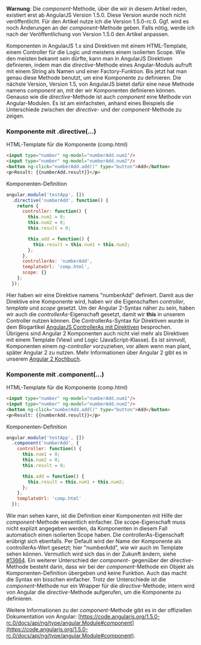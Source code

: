 __Warnung__: Die _component_-Methode, über die wir in diesem Artikel reden, existiert erst ab AngularJS Version 1.5.0.
Diese Version wurde noch nicht veröffentlicht. Für den Artikel nutze ich die Version 1.5.0-rc.0.
Ggf. wird es noch Änderungen an der _component_-Methode geben.
Falls nötig, werde ich nach der Veröffentlichung von Version 1.5.0 den Artikel anpassen.

Komponenten in AngularJS 1.x sind Direktiven mit einem HTML-Template, einem Controller für die Logic und meistens einem isolierten Scope.
Wie den meisten bekannt sein dürfte, kann man in AngularJS Direktiven definieren, indem man die _directive_-Methode eines Angular-Moduls aufruft mit einem String als Namen und einer Factory-Funktion.
Bis jetzt hat man genau diese Methode benutzt, um eine Komponente zu definieren.
Die nächste Version, Version 1.5, von AngularJS bietet dafür eine neue Methode namens _component_ an, mit der wir Komponenten definieren können.
Genauso wie die _directive_-Methode ist auch _component_ eine Methode von Angular-Modulen.
Es ist am einfachsten, anhand eines Beispiels die Unterschiede zwischen der _directive_- und der _component_-Methode zu zeigen.

### Komponente mit .directive(...)

HTML-Template für die Komponente (comp.html)

```html
<input type="number" ng-model="numberAdd.num1"/>
<input type="number" ng-model="numberAdd.num2"/>
<button ng-click="numberAdd.add()" type="button">Add</button>
<p>Result: {{numberAdd.result}}</p>
```

Komponenten-Definition
```javascript
angular.module('testApp', [])
  .directive('numberAdd', function() {
    return {
      controller: function() {
        this.num1 = 0;
        this.num2 = 0;
        this.result = 0;

        this.add = function() {
          this.result = this.num1 + this.num2;
        };
      },
      controllerAs: 'numberAdd',
      templateUrl: 'comp.html',
      scope: {}
    };
  });
```

Hier haben wir eine Direktive namens "numberAdd" definiert. Damit aus der Direktive eine Komponente wird, haben wir die Eigenschaften _controller_, _template_ und _scope_ gesetzt.
Um der Angular 2-Syntax näher zu sein, haben wir auch die _controllerAs_-Eigenschaft gesetzt, damit wir __this__ in unserem Controller nutzen können.
Die ControllerAs-Syntax für Direktiven wurde in dem Blogartikel [AngularJS ControllerAs mit Direktiven](https://jsperts.de/blog/ng-ctrl-as-directive/) besprochen.
Übrigens sind Angular 2 Komponenten auch nicht viel mehr als Direktiven mit einem Template (View) und Logic (JavaScript-Klasse).
Es ist sinnvoll, Komponenten einem _ng-controller_ vorzuziehen, vor allem wenn man plant, später Angular 2 zu nutzen.
Mehr Informationen über Angular 2 gibt es in unserem [Angular 2 Kochbuch](https://leanpub.com/angular2kochbuch/read).

### Komponente mit .component(...)

HTML-Template für die Komponente (comp.html)

```html
<input type="number" ng-model="numberAdd.num1"/>
<input type="number" ng-model="numberAdd.num2"/>
<button ng-click="numberAdd.add()" type="button">Add</button>
<p>Result: {{numberAdd.result}}</p>
```

Komponenten-Definition
```javascript
angular.module('testApp', [])
  .component('numberAdd', {
    controller: function() {
      this.num1 = 0;
      this.num2 = 0;
      this.result = 0;

      this.add = function() {
        this.result = this.num1 + this.num2;
      };
    },
    templateUrl: 'comp.html'
  });
```

Wie man sehen kann, ist die Definition einer Komponenten mit Hilfe der _component_-Methode wesentlich einfacher.
Die scope-Eigenschaft muss nicht explizit angegeben werden, da Komponenten in diesem Fall automatisch einen isolierten Scope haben.
Die controllerAs-Eigenschaft erübrigt sich ebenfalls.
Per Default wird der Name der Komponente als controllerAs-Wert gesetzt;
hier "numberAdd", wie wir auch im Template sehen können.
Vermutlich wird sich das in der Zukunft ändern, siehe [#13664](https://github.com/angular/angular.js/issues/13664).
Ein weiterer Unterschied der _component_- gegenüber der _directive_-Methode besteht darin, dass wir bei der _component_-Methode ein Objekt als Komponenten-Definition übergeben und keine Funktion. Auch das macht die Syntax ein bisschen einfacher.
Trotz der Unterschiede ist die _component_-Methode nur ein Wrapper für die _directive_-Methode; intern wird von Angular die _directive_-Methode aufgerufen, um die Komponente zu definieren.

Weitere Informationen zu der _component_-Methode gibt es in der offiziellen Dokumentation von Angular: [https://code.angularjs.org/1.5.0-rc.0/docs/api/ng/type/angular.Module#component](https://code.angularjs.org/1.5.0-rc.0/docs/api/ng/type/angular.Module#component).
